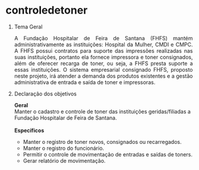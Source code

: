 # controledetoner



1. Tema Geral

    <p align="Justify">A Fundação Hospitalar de Feira de Santana (FHFS) mantém administrativamente
    as instituições: Hospital da Mulher, CMDI e CMPC. A FHFS possui contratos para suporte
    das impressões realizadas nas suas instituições, portanto ela fornece impressora e toner
    consignados, além de oferecer recarga de toner, ou seja, a FHFS presta suporte a essas
    instituições.
    O sistema empresarial consignado FHFS, proposto neste projeto, irá atender a demanda dos
    produtos existentes e a gestão administrativa de entrada e saída de toner e impressoras.</p>

2. Declaração dos objetivos

    <b>Geral</b><br>
    Manter o cadastro e controle de toner das instituições geridas/filiadas a Fundação Hospitalar de Feira de Santana.<br><br>
    <b>Específicos</b>
    <ul>
      <li>Manter o registro de toner novos, consignados ou recarregados.</li>
      <li>Manter o registro do funcionário.</li>
      <li>Permitir o controle de movimentação de entradas e saídas de toners.</li>
      <li>Gerar relatório de movimentação.</li>
    </ul>















